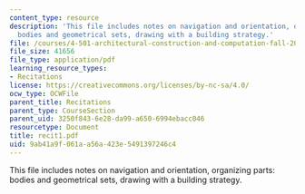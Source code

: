 ```yaml
---
content_type: resource
description: 'This file includes notes on navigation and orientation, organizing parts:
  bodies and geometrical sets, drawing with a building strategy.'
file: /courses/4-501-architectural-construction-and-computation-fall-2005/9ab41a9f061aa56a423e5491397246c4_recit1.pdf
file_size: 41656
file_type: application/pdf
learning_resource_types:
- Recitations
license: https://creativecommons.org/licenses/by-nc-sa/4.0/
ocw_type: OCWFile
parent_title: Recitations
parent_type: CourseSection
parent_uid: 3250f843-6e28-da99-a650-6994ebacc046
resourcetype: Document
title: recit1.pdf
uid: 9ab41a9f-061a-a56a-423e-5491397246c4
---
```

This file includes notes on navigation and orientation, organizing parts: bodies and geometrical sets, drawing with a building strategy.